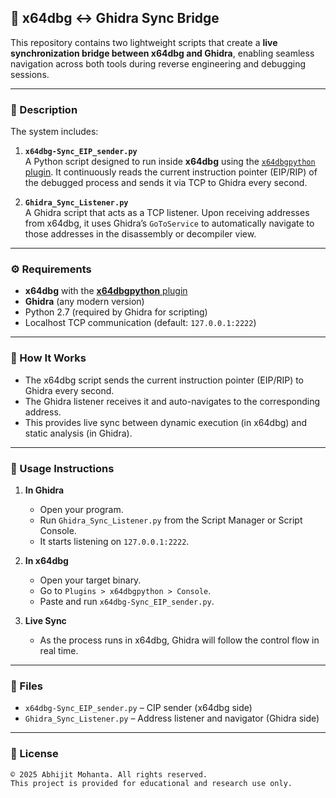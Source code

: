 ## 🔄 x64dbg ↔ Ghidra Sync Bridge

This repository contains two lightweight scripts that create a **live synchronization bridge between x64dbg and Ghidra**, enabling seamless navigation across both tools during reverse engineering and debugging sessions.

---

### 📜 Description

The system includes:

1. **`x64dbg-Sync_EIP_sender.py`**\
   A Python script designed to run inside **x64dbg** using the [`x64dbgpython`](https://github.com/ElvisBlue/x64dbgpython)[ plugin](https://github.com/ElvisBlue/x64dbgpython). It continuously reads the current instruction pointer (EIP/RIP) of the debugged process and sends it via TCP to Ghidra every second.

2. **`Ghidra_Sync_Listener.py`**\
   A Ghidra script that acts as a TCP listener. Upon receiving addresses from x64dbg, it uses Ghidra’s `GoToService` to automatically navigate to those addresses in the disassembly or decompiler view.

---

### ⚙️ Requirements

- **x64dbg** with the **[x64dbgpython](https://github.com/ElvisBlue/x64dbgpython)**[ plugin](https://github.com/ElvisBlue/x64dbgpython)
- **Ghidra** (any modern version)
- Python 2.7 (required by Ghidra for scripting)
- Localhost TCP communication (default: `127.0.0.1:2222`)

---

### 🚀 How It Works

- The x64dbg script sends the current instruction pointer (EIP/RIP) to Ghidra every second.
- The Ghidra listener receives it and auto-navigates to the corresponding address.
- This provides live sync between dynamic execution (in x64dbg) and static analysis (in Ghidra).

---

### 🧪 Usage Instructions

1. **In Ghidra**

   - Open your program.
   - Run `Ghidra_Sync_Listener.py` from the Script Manager or Script Console.
   - It starts listening on `127.0.0.1:2222`.

2. **In x64dbg**

   - Open your target binary.
   - Go to `Plugins > x64dbgpython > Console`.
   - Paste and run `x64dbg-Sync_EIP_sender.py`.

3. **Live Sync**

   - As the process runs in x64dbg, Ghidra will follow the control flow in real time.

---

### 📂 Files

- `x64dbg-Sync_EIP_sender.py` – CIP sender (x64dbg side)
- `Ghidra_Sync_Listener.py` – Address listener and navigator (Ghidra side)

---

### 📜 License

```
© 2025 Abhijit Mohanta. All rights reserved.
This project is provided for educational and research use only.
```
